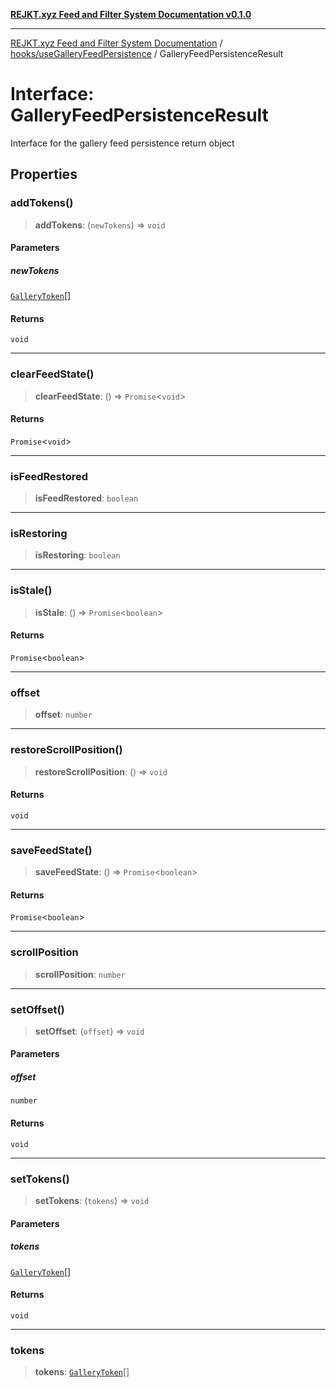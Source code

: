 [**REJKT.xyz Feed and Filter System Documentation v0.1.0**](../../../README.md)

***

[REJKT.xyz Feed and Filter System Documentation](../../../modules.md) / [hooks/useGalleryFeedPersistence](../README.md) / GalleryFeedPersistenceResult

# Interface: GalleryFeedPersistenceResult

Interface for the gallery feed persistence return object

## Properties

### addTokens()

> **addTokens**: (`newTokens`) => `void`

#### Parameters

##### newTokens

[`GalleryToken`](../../../lib/galleryFeed/interfaces/GalleryToken.md)[]

#### Returns

`void`

***

### clearFeedState()

> **clearFeedState**: () => `Promise`\<`void`\>

#### Returns

`Promise`\<`void`\>

***

### isFeedRestored

> **isFeedRestored**: `boolean`

***

### isRestoring

> **isRestoring**: `boolean`

***

### isStale()

> **isStale**: () => `Promise`\<`boolean`\>

#### Returns

`Promise`\<`boolean`\>

***

### offset

> **offset**: `number`

***

### restoreScrollPosition()

> **restoreScrollPosition**: () => `void`

#### Returns

`void`

***

### saveFeedState()

> **saveFeedState**: () => `Promise`\<`boolean`\>

#### Returns

`Promise`\<`boolean`\>

***

### scrollPosition

> **scrollPosition**: `number`

***

### setOffset()

> **setOffset**: (`offset`) => `void`

#### Parameters

##### offset

`number`

#### Returns

`void`

***

### setTokens()

> **setTokens**: (`tokens`) => `void`

#### Parameters

##### tokens

[`GalleryToken`](../../../lib/galleryFeed/interfaces/GalleryToken.md)[]

#### Returns

`void`

***

### tokens

> **tokens**: [`GalleryToken`](../../../lib/galleryFeed/interfaces/GalleryToken.md)[]
